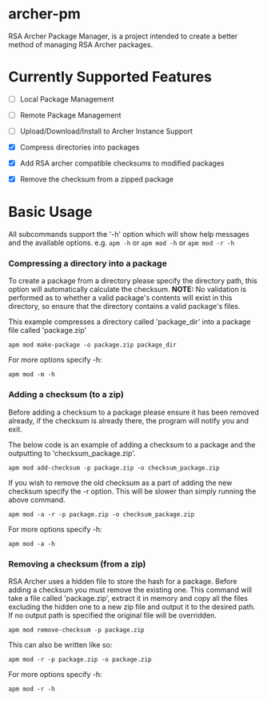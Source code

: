 # archer-pm
RSA Archer Package Manager, is a project intended to create a better method of managing RSA Archer packages.

# Currently Supported Features
- [ ] Local Package Management
- [ ] Remote Package Management
- [ ] Upload/Download/Install to Archer Instance Support
- [x] Compress directories into packages
- [x] Add RSA archer compatible checksums to modified packages
- [x] Remove the checksum from a zipped package


# Basic Usage
All subcommands support the '-h' option which will show help messages and the available options. e.g. ```apm -h``` or ```apm mod -h``` or ```apm mod -r -h```

### Compressing a directory into a package
To create a package from a directory please specify the directory path, this option will automatically calculate the checksum.
<b>NOTE:</b> No validation is performed as to whether a valid package's contents will exist in this directory, so ensure that the directory contains a valid package's files.

This example compresses a directory called 'package_dir' into a package file called 'package.zip'
```
apm mod make-package -o package.zip package_dir 
```

For more options specify -h:
```
apm mod -m -h
```

### Adding a checksum (to a zip)
Before adding a checksum to a package please ensure it has been removed already, if the checksum is already there, the program will notify you and exit. 

The below code is an example of adding a checksum to a package and the outputting to 'checksum_package.zip'.
```
apm mod add-checksum -p package.zip -o checksum_package.zip 
```

If you wish to remove the old checksum as a part of adding the new checksum specify the -r option. This will be slower than simply running the above command.
```
apm mod -a -r -p package.zip -o checksum_package.zip
```

For more options specify -h:
```
apm mod -a -h
```

### Removing a checksum (from a zip)
RSA Archer uses a hidden file to store the hash for a package. Before adding a checksum you must remove the existing one. This command will take a file called 'package.zip', extract it in memory and copy all the files excluding the hidden one to a new zip file and output it to the desired path. If no output path is specified the original file will be overridden.
```
apm mod remove-checksum -p package.zip
```

This can also be written like so:
```
apm mod -r -p package.zip -o package.zip
```

For more options specify -h:
```
apm mod -r -h
```
